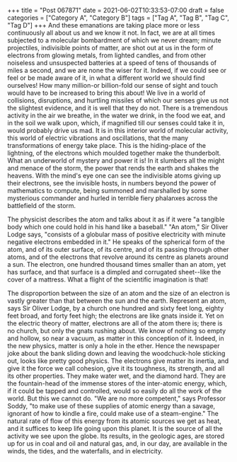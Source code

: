 +++
title = "Post 067871"
date = 2021-06-02T10:33:53-07:00
draft = false
categories = ["Category A", "Category B"]
tags = ["Tag A", "Tag B", "Tag C", "Tag D"]
+++
And these emanations are taking place more or less continuously all about us and we know it not. In fact, we are at all times subjected to a molecular bombardment of which we never dream; minute projectiles, indivisible points of matter, are shot out at us in the form of electrons from glowing metals, from lighted candles, and from other noiseless and unsuspected batteries at a speed of tens of thousands of miles a second, and we are none the wiser for it. Indeed, if we could see or feel or be made aware of it, in what a different world we should find ourselves! How many million-or billion-fold our sense of sight and touch would have to be increased to bring this about! We live in a world of collisions, disruptions, and hurtling missiles of which our senses give us not the slightest evidence, and it is well that they do not. There is a tremendous activity in the air we breathe, in the water we drink, in the food we eat, and in the soil we walk upon, which, if magnified till our senses could take it in, would probably drive us mad. It is in this interior world of molecular activity, this world of electric vibrations and oscillations, that the many transformations of energy take place. This is the hiding-place of the lightning, of the electrons which moulded together make the thunderbolt. What an underworld of mystery and power it is! In it slumbers all the might and menace of the storm, the power that rends the earth and shakes the heavens. With the mind's eye one can see the indivisible atoms giving up their electrons, see the invisible hosts, in numbers beyond the power of mathematics to compute, being summoned and marshalled by some mysterious commander and hurled in terrible fiery phalanxes across the battlefield of the storm.

The physicist describes the atom and talks about it as if it were "a tangible body which one could hold in his hand like a baseball." "An atom," Sir Oliver Lodge says, "consists of a globular mass of positive electricity with minute negative electrons embedded in it." He speaks of the spherical form of the atom, and of its outer surface, of its centre, and of its passing through other atoms, and of the electrons that revolve around its centre as planets around a sun. The electron, one hundred thousand times smaller than an atom, yet has surface, and that surface is a dimpled and corrugated sheet--like the cover of a mattress. What a flight of the scientific imagination is that!

The disproportion between the size of an atom and the size of an electron is vastly greater than that between the sun and the earth. Represent an atom, says Sir Oliver Lodge, by a church one hundred and sixty feet long, eighty feet broad, and forty feet high; the electrons are like gnats inside it. Yet on the electric theory of matter, electrons are all of the atom there is; there is no church, but only the gnats rushing about. We know of nothing so empty and hollow, so near a vacuum, as matter in this conception of it. Indeed, in the new physics, matter is only a hole in the ether. Hence the newspaper joke about the bank sliding down and leaving the woodchuck-hole sticking out, looks like pretty good physics. The electrons give matter its inertia, and give it the force we call cohesion, give it its toughness, its strength, and all its other properties. They make water wet, and the diamond hard. They are the fountain-head of the immense stores of the inter-atomic energy, which, if it could be tapped and controlled, would so easily do all the work of the world. But this we cannot do. "We are no more competent," says Professor Soddy, "to make use of these supplies of atomic energy than a savage, ignorant of how to kindle a fire, could make use of a steam-engine." The natural rate of flow of this energy from its atomic sources we get as heat, and it suffices to keep life going upon this planet. It is the source of all the activity we see upon the globe. Its results, in the geologic ages, are stored up for us in coal and oil and natural gas, and, in our day, are available in the winds, the tides, and the waterfalls, and in electricity.
